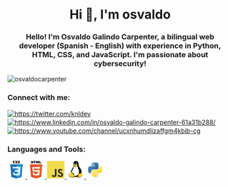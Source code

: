 <h1 align="center">Hi 👋, I'm osvaldo</h1>
<h3 align="center">Hello! I'm Osvaldo Galindo Carpenter, a bilingual web developer (Spanish - English) with experience in Python, HTML, CSS, and JavaScript. I'm passionate about cybersecurity!</h3>

<p align="left"> <img src="https://komarev.com/ghpvc/?username=osvaldocarpenter&label=Profile%20views&color=0e75b6&style=flat" alt="osvaldocarpenter" /> </p>

<h3 align="left">Connect with me:</h3>
<p align="left">
<a href="https://twitter.com/https://twitter.com/knldev" target="blank"><img align="center" src="https://raw.githubusercontent.com/rahuldkjain/github-profile-readme-generator/master/src/images/icons/Social/twitter.svg" alt="https://twitter.com/knldev" height="30" width="40" /></a>
<a href="https://linkedin.com/in/https://www.linkedin.com/in/osvaldo-galindo-carpenter-61a31b288/" target="blank"><img align="center" src="https://raw.githubusercontent.com/rahuldkjain/github-profile-readme-generator/master/src/images/icons/Social/linked-in-alt.svg" alt="https://www.linkedin.com/in/osvaldo-galindo-carpenter-61a31b288/" height="30" width="40" /></a>
<a href="https://www.youtube.com/c/https://www.youtube.com/channel/ucxnhumdlizaffgm4kbib-cg" target="blank"><img align="center" src="https://raw.githubusercontent.com/rahuldkjain/github-profile-readme-generator/master/src/images/icons/Social/youtube.svg" alt="https://www.youtube.com/channel/ucxnhumdlizaffgm4kbib-cg" height="30" width="40" /></a>
</p>

<h3 align="left">Languages and Tools:</h3>
<p align="left"> <a href="https://www.w3schools.com/css/" target="_blank" rel="noreferrer"> <img src="https://raw.githubusercontent.com/devicons/devicon/master/icons/css3/css3-original-wordmark.svg" alt="css3" width="40" height="40"/> </a> <a href="https://www.w3.org/html/" target="_blank" rel="noreferrer"> <img src="https://raw.githubusercontent.com/devicons/devicon/master/icons/html5/html5-original-wordmark.svg" alt="html5" width="40" height="40"/> </a> <a href="https://developer.mozilla.org/en-US/docs/Web/JavaScript" target="_blank" rel="noreferrer"> <img src="https://raw.githubusercontent.com/devicons/devicon/master/icons/javascript/javascript-original.svg" alt="javascript" width="40" height="40"/> </a> <a href="https://www.linux.org/" target="_blank" rel="noreferrer"> <img src="https://raw.githubusercontent.com/devicons/devicon/master/icons/linux/linux-original.svg" alt="linux" width="40" height="40"/> </a> <a href="https://www.python.org" target="_blank" rel="noreferrer"> <img src="https://raw.githubusercontent.com/devicons/devicon/master/icons/python/python-original.svg" alt="python" width="40" height="40"/> </a> </p>
